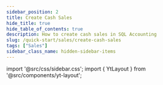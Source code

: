 ```yaml
---
sidebar_position: 2
title: Create Cash Sales
hide_title: true
hide_table_of_contents: true
description: How to create cash sales in SQL Accounting
slug: /quick-start/sales/create-cash-sales
tags: ["Sales"]
sidebar_class_name: hidden-sidebar-items
---
```


import '@src/css/sidebar.css';
import { YtLayout } from '@src/components/yt-layout';

<YtLayout 
    url="https://www.youtube.com/embed/cosRwOQrFTo?autoplay=1"
    videoId="cosRwOQrFTo"
    title="Cash Sales"
/>
